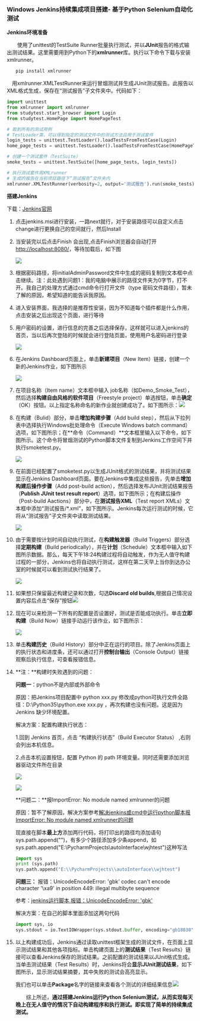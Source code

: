 ### Windows  Jenkins持续集成项目搭建- 基于Python Selenium自动化测试

**Jenkins环境准备**　　

　　使用了unittest的TestSuite Runner批量执行测试，并以**JUnit**报告的格式输出测试结果。这里需要用到Python下的**xmlrunner**库。执行以下命令下载与安装xmlrunner。

```python
　　pip install xmlrunner
```

　用xmlrunner.XMLTestRunner来运行冒烟测试并生成JUnit测试报告。此报告以XML格式生成，保存在“测试报告”子文件夹中。代码如下：

```python
import unittest
from xmlrunner import xmlrunner
from studytest.start_browser import Login
from studytest.HomePage import HomePageTest

# 取到所有的测试用例
# TestLoader类，可以得到指定的测试文件中的测试方法且用于测试套件
login_tests = unittest.TestLoader().loadTestsFromTestCase(Login)
home_page_tests = unittest.TestLoader().loadTestsFromTestCase(HomePageTest)

# 创建一个测试套件（TestSuite）
smoke_tests = unittest.TestSuite([home_page_tests, login_tests])

# 执行测试套件用XMLrunner
# 生成的报告在当前项目路径下“测试报告”文件夹内
xmlrunner.XMLTestRunner(verbosity=2, output='测试报告').run(smoke_tests)
```

**搭建Jenkins**

下载：[Jenkins官网](https://www.jenkins.io/download/)

1. 点击jenkins.msi进行安装，一路next就行，对于安装路径可以自定义点击change进行更换自己的空间就行，然后Install

2. 当安装完以后点击Finish 会出现,点击Finish浏览器会自动打开 [http://localhost:8080/](https://links.jianshu.com/go?to=http%3A%2F%2Flocalhost%3A8080%2F)，等待加载后，如下图

   ![](https://cdn.jsdelivr.net/gh/ChenZhiM/cloudimg@main/data/20210622232245.png)

3. 根据密码路径，将initialAdminPassword文件中生成的密码复制到文本框中点击继续。注：此处遇到问题1：我的电脑中展示的路径文件夹为0字节，打不开。我自己的处理方式通过cmd命令行打开文件（type 密码文件路径），暂未了解的原因，希望知道的能告诉我原因。

4. 进入安装界面，我选择的是推荐性安装，因为不知道每个插件都是什么作用，点击安装之后出现这个页面，进行等待

5. 用户密码的设置，进行信息的完善之后选择保存，这样就可以进入jenkins的首页，当以后再次登陆的时候就会进行登陆页面，使用用户名密码进行登录

   ![](https://cdn.jsdelivr.net/gh/ChenZhiM/cloudimg@main/data/20210622232324.png)

6. 在Jenkins Dashboard页面上，单击**新建项目**（New Item）链接，创建一个新的Jenkins作业，如下图所示

   ![](https://cdn.jsdelivr.net/gh/ChenZhiM/cloudimg@main/data/20210622232101.png)

7. 在项目名称（Item name）文本框中输入 job名称（如Demo_Smoke_Test），然后选择**构建自由风格的软件项目**（Freestyle project）单选按钮，单击**确定**（OK）按钮。以上指定名称命名的新作业就创建成功了。如下图所示：![](https://cdn.jsdelivr.net/gh/ChenZhiM/cloudimg@main/data/20210622232515.png)

8. 在构建（Bulid）部分，单击**增加构建步骤**（Add build step），然后从下拉列表中选择执行Windows批处理命令（Execute Windows batch command）选项，如下图所示；在**命令（Command）**文本框里输入以下命令，如下图所示。这个命令将冒烟测试的Python脚本文件复制到Jenkins工作空间下并执行smoketest.py。

   ![](https://cdn.jsdelivr.net/gh/ChenZhiM/cloudimg@main/data/20210622233606.png)

9. 在前面已经配置了smoketest.py以生成JUnit格式的测试结果，并将测试结果显示在Jenkins Dashboard页面。要在Jenkins中集成这些报告，先单击**增加构建后操作步骤**（Add post-build action），然后选择发布JUnit测试结果报告（**Publish JUnit test result report**）选项，如下图所示；在构建后操作（Post-build Aactions）部分中，在**测试报告XML**（Test report XMLs）文本框中添加“测试报告/*.xml”，如下图所示。Jenkins每次运行测试的时候，它将从“测试报告”子文件夹中读取测试结果。

   ![](https://cdn.jsdelivr.net/gh/ChenZhiM/cloudimg@main/data/20210622233958.png)

10. 由于需要按计划时间自动执行测试，在**构建触发器**（Build Triggers）部分选择**定期构建**（Build periodically），并在**计划**（Schedule）文本框中输入如下图所示数据。那么，每天下午18:24构建过程将自动触发，作为无人值守构建过程的一部分，Jenkins也将自动执行测试，这样在第二天早上当你到达办公室的时候就可以看到测试执行结果了。

    ![](https://cdn.jsdelivr.net/gh/ChenZhiM/cloudimg@main/data/20210622234236.png)

11. 如果想只保留最近构建记录和次数，勾选**Discard old builds**,根据自己情况设置内容后点击“保存”按钮![](https://cdn.jsdelivr.net/gh/ChenZhiM/cloudimg@main/data/20210622233218.png)

12. 现在可以来检测一下所有的配置是否设置好，测试是否能成功执行。单击**立即构建**（Build Now）链接手动运行该作业，如下图所示：

    ![](https://cdn.jsdelivr.net/gh/ChenZhiM/cloudimg@main/data/20210622234508.png)

13. 单击**构建历史**（Build History）部分中正在运行的项目。除了Jenkins页面上的执行状态和进度条，还可以通过打开**控制台输出**（Console Output）链接观察后执行信息，可查看报错信息。

14. **注：**构建时失败遇到的问题：

    **问题一**：python不是内部或外部命令

    原因：把Jenkins项目配置中 python xxx.py  修改成python可执行文件全路径：D:\Python35\python.exe xxx.py ，再次构建也没有问题。这是因为 Jenkins 缺少环境配置。

    解决方案：配置构建执行状态：

    1.回到 Jenkins 首页，点击 “构建执行状态”（Build Executor Status） ,右则会列出本机信息。

    2.点击本机设置按钮，配置 Python 的 path 环境变量。同时还需要添加浏览器驱动文件所在目录

    ![](https://cdn.jsdelivr.net/gh/ChenZhiM/cloudimg@main/data/20210622235322.png)

    ![](https://cdn.jsdelivr.net/gh/ChenZhiM/cloudimg@main/data/20210622235503.png)

    **问题二：**报ImportError: No module named xmlrunner的问题

    原因：暂不了解原因，解决方案参考[解决jenkins或cmd中运行python脚本报ImportError: No module named xmlrunner的问题](https://blog.csdn.net/weixin_40188140/article/details/86713925)

    现直接在脚本**最上方**添加两行代码，将打印出的路径均添加语句sys.path.append("")，有多少个路径添加多少条append，如sys.path.append("E:\\PycharmProjects\\autoInterface\\wjhtest")这种写法

    ```python
    import sys
    print (sys.path)
    sys.path.append("E:\\PycharmProjects\\autoInterface\\wjhtest")
    ```

    **问题三：** 报错：UnicodeEncodeError: 'gbk' codec can't encode character '\xa9' in position 449: illegal multibyte sequence

    参考：[jenkins运行脚本 报错：UnicodeEncodeError: 'gbk' ](https://www.cnblogs.com/liulinghua90/p/13255960.html)

    解决方案：在自己的脚本里面添加这两句代码

    ```python
    import sys, io
    sys.stdout = io.TextIOWrapper(sys.stdout.buffer, encoding="gb18030")
    ```

15. 以上构建成功后，Jenkins通过读取unittest框架生成的测试文件，在页面上显示测试结果和其他各项指标。单击构建页面上的**测试结果**（Test Results）链接可以查看Jenkins保存的测试结果。之前配置的测试结果以JUnit格式生成。当单击测试结果（Test Results）时，Jenkins将会**显示JUnit测试结果**，如下图所示，显示测试结果摘要，其中失败的测试会高亮显示。

    我们也可以单击**Package**名字的链接来查看各个测试的详细结果信息![](https://cdn.jsdelivr.net/gh/ChenZhiM/cloudimg@main/data/20210623000627.png)

    　　综上所述，**通过搭建Jenkins运行Python Selenium测试，从而实现每天晚上在无人值守的情况下自动构建程序和执行测试。即实现了简单的持续集成测试。**

    

